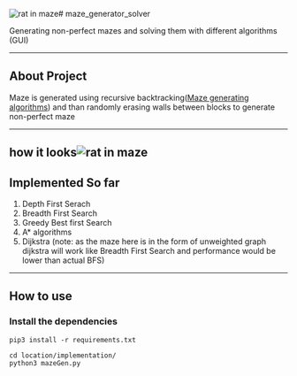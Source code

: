![rat in maze](https://github.com/kalyani3422/Maze-Solver/assets/124017835/948728f8-cc8f-4461-a946-cc92121cd9e8)# maze_generator_solver

Generating non-perfect mazes and solving them with different algorithms (GUI)
___


## About Project
Maze is generated using recursive backtracking([Maze generating algorithms](https://en.wikipedia.org/wiki/Maze_generation_algorithm)) and than randomly erasing walls between blocks to generate non-perfect maze
___

## how it looks![rat in maze](https://github.com/kalyani3422/Maze-Solver/assets/124017835/65c31be7-9ef1-4d52-ac0a-dbb1dad14ae3)



## Implemented So far
1. Depth First Serach
2. Breadth First Search
3. Greedy Best first Search
4. A* algorithms
5. Dijkstra (note: as the maze here is in the form of unweighted graph dijkstra will work like Breadth First Search and performance would be lower than actual BFS)
___



## How to use

### Install the dependencies
```
pip3 install -r requirements.txt
```
```
cd location/implementation/
python3 mazeGen.py
```
